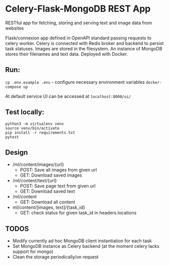 # Celery-Flask-MongoDB REST App
RESTful app for fetching, storing and serving text and image data from websites

Flask/connexion app defined in OpenAPI standard passing requests to celery worker.
Celery is connected with Redis broker and backend to persist task statuses. Images are stored in the filesystem.
An instance of MongoDB stores their filenames and text data. Deployed with Docker.

## Run:

`cp .env.example .env` - configure necessary environment variables
`docker-compose up`

At default service UI can be accessed at `localhost:8000/ui/`

## Test locally:

`python3 -m virtualenv venv`
<br>`source venv/bin/activate`
<br>`pip install -r requirements.txt`
<br>`pytest`

## Design

- /ml/content/images/{url}
    - POST: Save all images from given url
    - GET: Download saved images
- /ml/content/text/{url}
    - POST: Save page text from given url
    - GET: Download saved text
- /ml/content
    - GET: Download all content
- ml/content/[images, text]/{task_id}
    - GET: check status for given task_id in headers.locations

## TODOS

- Modify currently ad hoc MongoDB client instantiation for each task
- Set MongoDB instance as Celery backend (at the moment celery lacks support for mongo)
- Clean the storage periodically/on request
